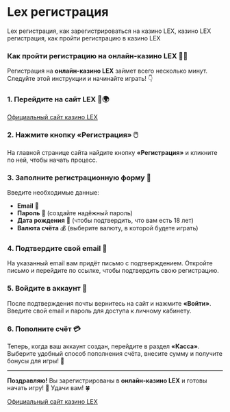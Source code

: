 # Lex регистрация
Lex регистрация, как зарегистрироваться на казино LEX, казино LEX регистрация, как пройти регистрацию в казино LEX

### Как пройти регистрацию на онлайн-казино LEX 📝🎰

Регистрация на **онлайн-казино LEX** займет всего несколько минут. Следуйте этой инструкции и начинайте играть! 👇

### 1. Перейдите на сайт LEX 🔗🌍  

[Официальный сайт казино LEX](https://lex-irrs01.com/c6746f482)

### 2. Нажмите кнопку «Регистрация» 🖱️  
На главной странице сайта найдите кнопку **«Регистрация»** и кликните по ней, чтобы начать процесс.

### 3. Заполните регистрационную форму 📝  
Введите необходимые данные:  
- **Email** 📧  
- **Пароль** 🔑 (создайте надёжный пароль)  
- **Дата рождения** 🎂 (чтобы подтвердить, что вам есть 18 лет)  
- **Валюта счёта** 💰 (выберите валюту, в которой будете играть)  

### 4. Подтвердите свой email 📲  
На указанный email вам придёт письмо с подтверждением. Откройте письмо и перейдите по ссылке, чтобы подтвердить свою регистрацию.  

### 5. Войдите в аккаунт 🔑  
После подтверждения почты вернитесь на сайт и нажмите **«Войти»**. Введите свой email и пароль для доступа к личному кабинету.  

### 6. Пополните счёт 💳  
Теперь, когда ваш аккаунт создан, перейдите в раздел **«Касса»**. Выберите удобный способ пополнения счёта, внесите сумму и получите бонусы для игры! 💸

---

**Поздравляю!** Вы зарегистрированы в **онлайн-казино LEX** и готовы начать игру! 🎉 Удачи вам! 🍀

[Официальный сайт казино LEX](https://lex-irrs01.com/c6746f482)
